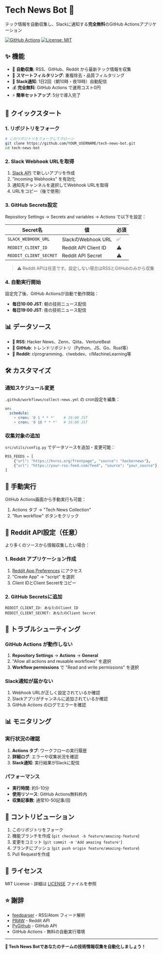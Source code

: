 # Tech News Bot 🤖

テック情報を自動収集し、Slackに通知する**完全無料**のGitHub Actionsアプリケーション

[![GitHub Actions](https://github.com/rabbit-313/tech-news-bot/workflows/Tech%20News%20Collection/badge.svg)](https://github.com/rabbit-313/tech-news-bot/actions)
[![License: MIT](https://img.shields.io/badge/License-MIT-yellow.svg)](https://opensource.org/licenses/MIT)

## ✨ 機能

- 🔄 **自動収集**: RSS、GitHub、Reddit から最新テック情報を収集
- 🎯 **スマートフィルタリング**: 重複除去・品質フィルタリング
- 📱 **Slack通知**: 1日2回（朝10時・夜19時）自動配信
- 💰 **完全無料**: GitHub Actions で運用コスト0円
- ⚡ **簡単セットアップ**: 5分で導入完了

## 🚀 クイックスタート

### 1. リポジトリをフォーク

```bash
# このリポジトリをフォークしてクローン
git clone https://github.com/YOUR_USERNAME/tech-news-bot.git
cd tech-news-bot
```

### 2. Slack Webhook URLを取得

1. [Slack API](https://api.slack.com/apps) で新しいアプリを作成
2. "Incoming Webhooks" を有効化
3. 通知先チャンネルを選択してWebhook URLを取得
4. URLをコピー（後で使用）

### 3. GitHub Secrets設定

Repository Settings → Secrets and variables → Actions で以下を設定：

| Secret名 | 値 | 必須 |
|---------|---|------|
| `SLACK_WEBHOOK_URL` | SlackのWebhook URL | ✅ |
| `REDDIT_CLIENT_ID` | Reddit API Client ID | ⚠️ |
| `REDDIT_CLIENT_SECRET` | Reddit API Secret | ⚠️ |

> ⚠️ Reddit APIは任意です。設定しない場合はRSSとGitHubのみから収集

### 4. 自動実行開始

設定完了後、GitHub Actionsが自動で動作開始：
- **毎日10:00 JST**: 朝の技術ニュース配信
- **毎日19:00 JST**: 夜の技術ニュース配信

## 📊 データソース

- 📰 **RSS**: Hacker News、Zenn、Qiita、VentureBeat
- 🔧 **GitHub**: トレンドリポジトリ（Python、JS、Go、Rust等）
- 💬 **Reddit**: r/programming、r/webdev、r/MachineLearning等

## 🛠️ カスタマイズ

### 通知スケジュール変更

`.github/workflows/collect-news.yml` の cron設定を編集：

```yaml
on:
  schedule:
    - cron: '0 1 * * *'    # 10:00 JST
    - cron: '0 10 * * *'   # 19:00 JST
```

### 収集対象の追加

`src/utils/config.py` でデータソースを追加・変更可能：

```python
RSS_FEEDS = [
    {"url": "https://hnrss.org/frontpage", "source": "hackernews"},
    {"url": "https://your-rss-feed.com/feed", "source": "your_source"},
]
```

## 🔧 手動実行

GitHub Actions画面から手動実行も可能：
1. Actions タブ → "Tech News Collection"
2. "Run workflow" ボタンをクリック

## 🎯 Reddit API設定（任意）

より多くのソースから情報収集したい場合：

### 1. Reddit アプリケーション作成

1. [Reddit App Preferences](https://www.reddit.com/prefs/apps) にアクセス
2. "Create App" → "script" を選択
3. Client IDとClient Secretをコピー

### 2. GitHub Secretsに追加

```
REDDIT_CLIENT_ID: あなたのClient ID
REDDIT_CLIENT_SECRET: あなたのClient Secret
```

## 🐛 トラブルシューティング

### GitHub Actions が動作しない

1. **Repository Settings** → **Actions** → **General**
2. "Allow all actions and reusable workflows" を選択
3. **Workflow permissions** で "Read and write permissions" を選択

### Slack通知が届かない

1. Webhook URLが正しく設定されているか確認
2. Slackアプリがチャンネルに追加されているか確認
3. GitHub Actions のログでエラーを確認

## 📊 モニタリング

### 実行状況の確認

1. **Actions タブ**: ワークフローの実行履歴
2. **詳細ログ**: エラーや収集状況を確認
3. **Slack通知**: 実行結果がSlackに配信

### パフォーマンス

- **実行時間**: 約5-10分
- **使用リソース**: GitHub Actions無料枠内
- **収集記事数**: 通常10-50記事/回

## 🤝 コントリビューション

1. このリポジトリをフォーク
2. 機能ブランチを作成 (`git checkout -b feature/amazing-feature`)
3. 変更をコミット (`git commit -m 'Add amazing feature'`)
4. ブランチにプッシュ (`git push origin feature/amazing-feature`)
5. Pull Requestを作成

## 📄 ライセンス

MIT License - 詳細は [LICENSE](LICENSE) ファイルを参照

## ⭐ 謝辞

- [feedparser](https://feedparser.readthedocs.io/) - RSS/Atom フィード解析
- [PRAW](https://praw.readthedocs.io/) - Reddit API
- [PyGithub](https://pygithub.readthedocs.io/) - GitHub API
- GitHub Actions - 無料の自動実行環境

---

**🚀 Tech News Botであなたのチームの技術情報収集を自動化しましょう！**